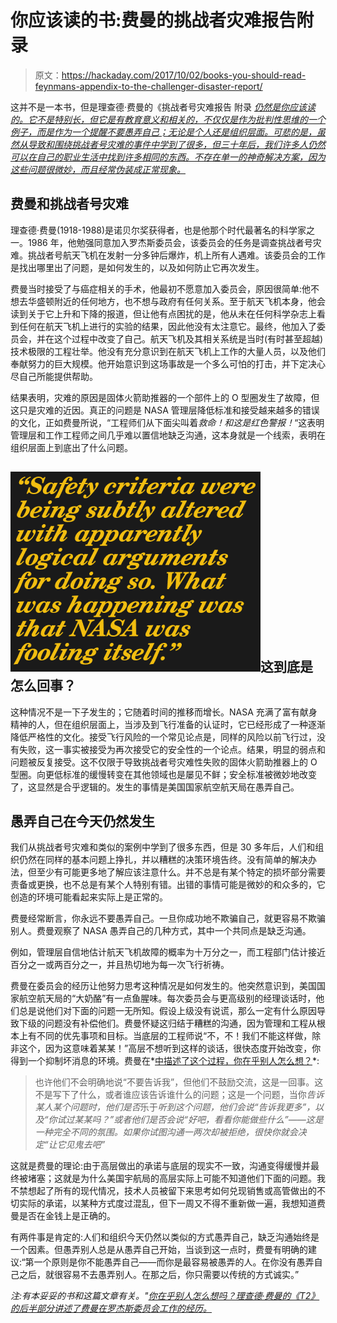 # 你应该读的书:费曼的挑战者灾难报告附录

> 原文：<https://hackaday.com/2017/10/02/books-you-should-read-feynmans-appendix-to-the-challenger-disaster-report/>

这并不是一本书，但是理查德·费曼的《挑战者号灾难报告 附录 *[仍然是你应该读的。它不是特别长，但它是有教育意义和相关的，不仅仅是作为批判性思维的一个例子，而是作为一个提醒不要愚弄自己；无论是个人还是组织层面。可悲的是，虽然从导致和围绕挑战者号灾难的事件中学到了很多，但三十年后，我们许多人仍然可以在自己的职业生活中找到许多相同的东西。不存在单一的神奇解决方案，因为这些问题很微妙，而且经常伪装成正常现象。](https://science.ksc.nasa.gov/shuttle/missions/51-l/docs/rogers-commission/Appendix-F.txt)*

## 费曼和挑战者号灾难

理查德·费曼(1918-1988)是诺贝尔奖获得者，也是他那个时代最著名的科学家之一。1986 年，他勉强同意加入罗杰斯委员会，该委员会的任务是调查挑战者号灾难。挑战者号航天飞机在发射一分多钟后爆炸，机上所有人遇难。该委员会的工作是找出哪里出了问题，是如何发生的，以及如何防止它再次发生。

费曼当时接受了与癌症相关的手术，他最初不愿意加入委员会，原因很简单:他不想去华盛顿附近的任何地方，也不想与政府有任何关系。至于航天飞机本身，他会读到关于它上升和下降的报道，但让他有点困扰的是，他从未在任何科学杂志上看到任何在航天飞机上进行的实验的结果，因此他没有太注意它。最终，他加入了委员会，并在这个过程中改变了自己。航天飞机及其相关系统是当时(有时甚至超越)技术极限的工程壮举。他没有充分意识到在航天飞机上工作的大量人员，以及他们奉献努力的巨大规模。他开始意识到这场事故是一个多么可怕的打击，并下定决心尽自己所能提供帮助。

结果表明，灾难的原因是固体火箭助推器的一个部件上的 O 型圈发生了故障，但这只是灾难的近因。真正的问题是 NASA 管理层降低标准和接受越来越多的错误的文化，正如费曼所说，“工程师们从下面尖叫着*救命！*和*这是红色警报！*“这表明管理层和工作工程师之间几乎难以置信地缺乏沟通，这本身就是一个线索，表明在组织层面上到底出了什么问题。

## ![](img/046e9f70bd052384c70456d081ed1961.png)这到底是怎么回事？

这种情况不是一下子发生的；它随着时间的推移而增长。NASA 充满了富有献身精神的人，但在组织层面上，当涉及到飞行准备的认证时，它已经形成了一种逐渐降低严格性的文化。接受飞行风险的一个常见论点是，同样的风险以前飞行过，没有失败，这一事实被接受为再次接受它的安全性的一个论点。结果，明显的弱点和问题被反复接受。这不仅限于导致挑战者号灾难性失败的固体火箭助推器上的 O 型圈。向更低标准的缓慢转变在其他领域也是屡见不鲜；安全标准被微妙地改变了，这显然是合乎逻辑的。发生的事情是美国国家航空航天局在愚弄自己。

## 愚弄自己在今天仍然发生

我们从挑战者号灾难和类似的案例中学到了很多东西，但是 30 多年后，人们和组织仍然在同样的基本问题上挣扎，并以糟糕的决策环境告终。没有简单的解决办法，但至少有可能更多地了解应该注意什么。并不总是有某个特定的损坏部分需要责备或更换，也不总是有某个人特别有错。出错的事情可能是微妙的和众多的，它创造的环境可能看起来实际上是正常的。

费曼经常断言，你永远不要愚弄自己。一旦你成功地不欺骗自己，就更容易不欺骗别人。费曼观察了 NASA 愚弄自己的几种方式，其中一个共同点是缺乏沟通。

例如，管理层自信地估计航天飞机故障的概率为十万分之一，而工程部门估计接近百分之一或两百分之一，并且热切地为每一次飞行祈祷。

费曼在委员会的经历让他努力思考这种情况是如何发生的。他突然意识到，美国国家航空航天局的“大奶酪”有一点鱼腥味。每次委员会与更高级别的经理谈话时，他们总是说他们对下面的问题一无所知。假设上级没有说谎，那么一定有什么原因导致下级的问题没有补偿他们。费曼怀疑这归结于糟糕的沟通，因为管理和工程从根本上有不同的优先事项和目标。当底层的工程师说“不，不！我们不能这样做，除非这个，因为这意味着某某！”高层不想听到这样的谈话，很快态度开始改变，你得到一个抑制坏消息的环境。费曼在*[中描述了这个过程，你在乎别人怎么想？](https://en.wikipedia.org/wiki/What_Do_You_Care_What_Other_People_Think%3F)*:

> 也许他们不会明确地说“不要告诉我”，但他们不鼓励交流，这是一回事。这不是写下了什么，或者谁应该告诉谁什么的问题；这是一个问题，当你*告诉某人某个问题时，他们是否*乐于*听到这个问题，他们会说“告诉我更多”，以及“你试过某某吗？”或者他们是否会说“好吧，看看你能做些什么”——这是一种完全不同的氛围。如果你试图沟通一两次却被拒绝，很快你就会决定“让它见鬼去吧”*

这就是费曼的理论:由于高层做出的承诺与底层的现实不一致，沟通变得缓慢并最终被堵塞；这就是为什么美国宇航局的高层实际上可能不知道他们下面的问题。我不禁想起了所有的现代情况，技术人员被留下来思考如何兑现销售或高管做出的不切实际的承诺，以某种方式度过混乱，但下一周又不得不重新做一遍，我想知道费曼是否在金钱上是正确的。

有两件事是肯定的:人们和组织今天仍然以类似的方式愚弄自己，缺乏沟通始终是一个因素。但愚弄别人总是从愚弄自己开始，当谈到这一点时，费曼有明确的建议:“第一个原则是你不能愚弄自己——而你是最容易被愚弄的人。在你没有愚弄自己之后，就很容易不去愚弄别人。在那之后，你只需要以传统的方式诚实。”

*注:有本妥妥的书和这篇文章有关。"[你在乎别人怎么想吗？理查德·费曼的《T2》的后半部分讲述了费曼在罗杰斯委员会工作的经历。](https://en.wikipedia.org/wiki/What_Do_You_Care_What_Other_People_Think%3F)*